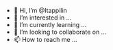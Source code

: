 - 👋 Hi, I’m @Itappilin
- 👀 I’m interested in ...
- 🌱 I’m currently learning ...
- 💞️ I’m looking to collaborate on ...
- 📫 How to reach me ...

<!---
Itappilin/Itappilin is a ✨ special ✨ repository because its `README.md` (this file) appears on your GitHub profile.
You can click the Preview link to take a look at your changes.
--->
